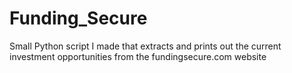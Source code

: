 # Funding_Secure
Small Python script I made that extracts and prints out the current investment opportunities from the fundingsecure.com website
